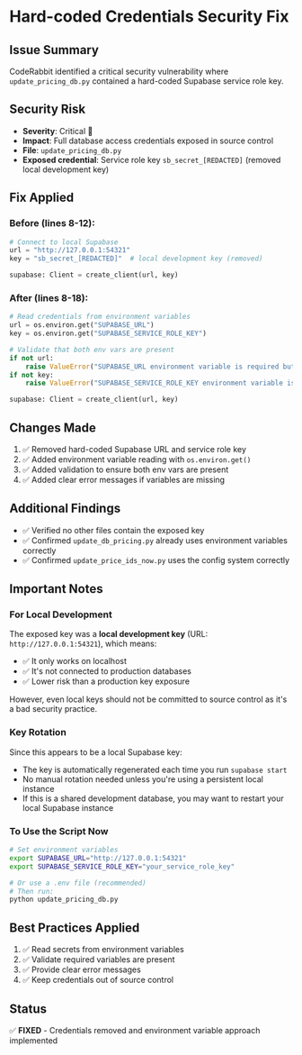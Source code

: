 # Hard-coded Credentials Security Fix

## Issue Summary
CodeRabbit identified a critical security vulnerability where `update_pricing_db.py` contained a hard-coded Supabase service role key.

## Security Risk
- **Severity**: Critical 🔴
- **Impact**: Full database access credentials exposed in source control
- **File**: `update_pricing_db.py`
- **Exposed credential**: Service role key `sb_secret_[REDACTED]` (removed local development key)

## Fix Applied

### Before (lines 8-12):
```python
# Connect to local Supabase
url = "http://127.0.0.1:54321"
key = "sb_secret_[REDACTED]"  # local development key (removed)

supabase: Client = create_client(url, key)
```

### After (lines 8-18):
```python
# Read credentials from environment variables
url = os.environ.get("SUPABASE_URL")
key = os.environ.get("SUPABASE_SERVICE_ROLE_KEY")

# Validate that both env vars are present
if not url:
    raise ValueError("SUPABASE_URL environment variable is required but not set")
if not key:
    raise ValueError("SUPABASE_SERVICE_ROLE_KEY environment variable is required but not set")

supabase: Client = create_client(url, key)
```

## Changes Made
1. ✅ Removed hard-coded Supabase URL and service role key
2. ✅ Added environment variable reading with `os.environ.get()`
3. ✅ Added validation to ensure both env vars are present
4. ✅ Added clear error messages if variables are missing

## Additional Findings
- ✅ Verified no other files contain the exposed key
- ✅ Confirmed `update_db_pricing.py` already uses environment variables correctly
- ✅ Confirmed `update_price_ids_now.py` uses the config system correctly

## Important Notes

### For Local Development
The exposed key was a **local development key** (URL: `http://127.0.0.1:54321`), which means:
- ✅ It only works on localhost
- ✅ It's not connected to production databases
- ✅ Lower risk than a production key exposure

However, even local keys should not be committed to source control as it's a bad security practice.

### Key Rotation
Since this appears to be a local Supabase key:
- The key is automatically regenerated each time you run `supabase start`
- No manual rotation needed unless you're using a persistent local instance
- If this is a shared development database, you may want to restart your local Supabase instance

### To Use the Script Now
```bash
# Set environment variables
export SUPABASE_URL="http://127.0.0.1:54321"
export SUPABASE_SERVICE_ROLE_KEY="your_service_role_key"

# Or use a .env file (recommended)
# Then run:
python update_pricing_db.py
```

## Best Practices Applied
1. ✅ Read secrets from environment variables
2. ✅ Validate required variables are present
3. ✅ Provide clear error messages
4. ✅ Keep credentials out of source control

## Status
✅ **FIXED** - Credentials removed and environment variable approach implemented
